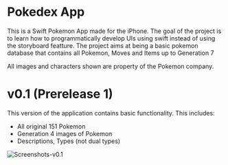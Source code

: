 # Pokedex App
This is a Swift Pokemon App made for the iPhone. The goal of the project is to learn how to programmatically develop UIs using swift instead of using the storyboard featture. The project aims at being a basic pokemon database that contains all Pokemon, Moves and Items up to Generation 7

All images and characters shown are property of the Pokemon company.

# v0.1 (Prerelease 1)
This version of the application contains basic functionality. This includes:
 - All original 151 Pokemon
 - Generation 4 images of Pokemon
 - Descriptions, Types (not dual types)

![Screenshots-v0.1](https://imgur.com/f6vZqTJ.png)


